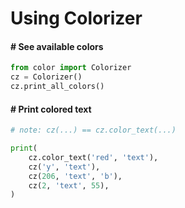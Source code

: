 # Using Colorizer

#### \# See available colors 
```py
from color import Colorizer
cz = Colorizer()
cz.print_all_colors()
```

#### \# Print colored text
```py
# note: cz(...) == cz.color_text(...)

print(
    cz.color_text('red', 'text'),
    cz('y', 'text'),
    cz(206, 'text', 'b'),
    cz(2, 'text', 55),
)
```

